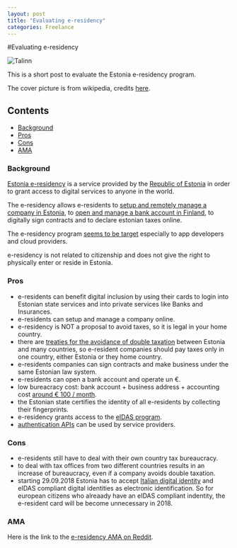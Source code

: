 ```yaml
---
layout: post
title: "Evaluating e-residency"
categories: Freelance
---
```


#Evaluating e-residency

![Talinn](https://upload.wikimedia.org/wikipedia/commons/c/ce/Tallinn_panorama_from_Toompea%2C_July_2008.jpg)

This is a short post to evaluate the Estonia e-residency program.

The cover picture is from wikipedia, credits [here](https://it.wikipedia.org/wiki/Tallinn#/media/File:Tallinn_panorama_from_Toompea,_July_2008.jpg).

## Contents

* [Background](#Background)
* [Pros](#Pros)
* [Cons](#Cons)
* [AMA](#AMA)

### Background

[Estonia e-residency](https://e-resident.gov.ee/) is a service provided by the [Republic of Estonia](https://estonia.ee/) in order to grant access to digital services to anyone in the world.

The e-residency allows e-residents to [setup and remotely manage a company in Estonia](https://e-resident.gov.ee/start-a-company/), to [open and manage a bank account in Finland](https://medium.com/e-residency-blog/a-new-era-for-location-independent-entrepreneurs-has-begun-ece91cbf8876), to digitally sign contracts and to declare estonian taxes online.

The e-residency program [seems to be target](https://e-estonia.com/it-sector/) especially to app developers and cloud providers.

e-residency is not related to citizenship and does not give the right to physically enter or reside in Estonia.



### Pros

* e-residents can benefit digital inclusion by using their cards to login into Estonian state services and into private services like Banks and Insurances.
* e-residents can setup and manage a company online.
* e-residency is NOT a proposal to avoid taxes, so it is legal in your home country.
* there are [treaties for the avoidance of double taxation](https://ec.europa.eu/taxation_customs/individuals/personal-taxation/treaties-avoidance-double-taxation-concluded-member-states_en) between Estonia and many countries, so e-resident companies should pay taxes only in one country, either Estonia or they home country.
* e-residents companies can sign contracts and make business under the same Estonian law system.
* e-residents can open a bank account and operate un €.
* low bureacracy cost: bank account + business address + accounting cost [around € 100 / month](https://www.leapin.eu/pricing).
* the Estonian state certifies the identity of all e-residents by collecting their fingerprints.
* e-residency grants access to the [eIDAS program](https://en.wikipedia.org/wiki/EIDAS).
* [authentication APIs](https://eid.eesti.ee/index.php/EID_application_guide) can be used by service providers.


### Cons

* e-residents still have to deal with their own country tax bureaucracy.
* to deal with tax offices from two different countries results in an increase of bureaucracy, even if a company avoids double taxation.
* starting 29.09.2018 Estonia has to accept [Italian digital identity](http://www.agid.gov.it/agenda-digitale/infrastrutture-architetture/il-regolamento-ue-ndeg-9102014-eidas/tappe-del-regolamento-eidas) and eIDAS compliant digital identities as electronic identification. So for european citizens who alreaady have an eIDAS compliant indentity, the e-resident card will be become unnecessary in 2018.

### AMA

Here is the link to the [e-residency AMA on Reddit](https://www.reddit.com/r/digitalnomad/comments/6tun01/we_are_eresidency_and_holvi_ask_us_anything_about/).

